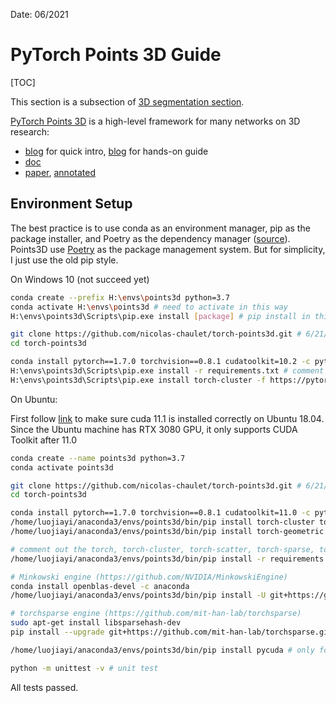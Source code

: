 Date: 06/2021

# PyTorch Points 3D Guide

[TOC]

This section is a subsection of [3D segmentation section](./segmentation.md).

[PyTorch Points 3D](https://github.com/nicolas-chaulet/torch-points3d) is a high-level framework for many networks on 3D research:

* [blog](https://towardsdatascience.com/torch-points3d-a-unifying-framework-for-deep-learning-on-point-clouds-94115c0be4fb) for quick intro, [blog](https://analyticsindiamag.com/hands-on-guide-to-torch-points3d-a-modular-deep-learning-framework-for-3d-data/) for hands-on guide
* [doc](https://torch-points3d.readthedocs.io/en/latest/)
* [paper](https://arxiv.org/abs/2010.04642), [annotated](./refs/2020_Points3D.pdf)

## Environment Setup

The best practice is to use conda as an environment manager, pip as the package installer, and Poetry as the dependency manager ([source](https://ealizadeh.com/blog/guide-to-python-env-pkg-dependency-using-conda-poetry)). Points3D use [Poetry](https://python-poetry.org/) as the package management system. But for simplicity, I just use the old pip style.

On Windows 10 (not succeed yet)

```bash
conda create --prefix H:\envs\points3d python=3.7
conda activate H:\envs\points3d # need to activate in this way
H:\envs\points3d\Scripts\pip.exe install [package] # pip install in this way

git clone https://github.com/nicolas-chaulet/torch-points3d.git # 6/21/2021
cd torch-points3d

conda install pytorch==1.7.0 torchvision==0.8.1 cudatoolkit=10.2 -c pytorch # pytorch error with pip, so conda install first
H:\envs\points3d\Scripts\pip.exe install -r requirements.txt # comment out the torch==1.7.0, torch-cluster==1.5.9, torch-geometric==1.7.0, torch-points-kernels==0.7.0, torch-scatter==2.0.6, torch-sparse==0.6.9 lines
H:\envs\points3d\Scripts\pip.exe install torch-cluster -f https://pytorch-geometric.com/whl/torch-1.7.0+cu102.html # there is special compatibility requirements, see https://github.com/rusty1s/pytorch_cluster


```

On Ubuntu:

First follow [link](https://medium.com/@exesse/cuda-10-1-installation-on-ubuntu-18-04-lts-d04f89287130) to make sure cuda 11.1 is installed correctly on Ubuntu 18.04. Since the Ubuntu machine has RTX 3080 GPU, it only supports CUDA Toolkit after 11.0

```bash
conda create --name points3d python=3.7
conda activate points3d

git clone https://github.com/nicolas-chaulet/torch-points3d.git # 6/21/2021
cd torch-points3d

conda install pytorch==1.7.0 torchvision==0.8.1 cudatoolkit=11.0 -c pytorch
/home/luojiayi/anaconda3/envs/points3d/bin/pip install torch-cluster torch-scatter torch-sparse -f https://pytorch-geometric.com/whl/torch-1.7.0+cu111.html # these packages should specify PyTorch and CUDA version
/home/luojiayi/anaconda3/envs/points3d/bin/pip install torch-geometric

# comment out the torch, torch-cluster, torch-scatter, torch-sparse, torch-geometric lines in requirements.txt
/home/luojiayi/anaconda3/envs/points3d/bin/pip install -r requirements.txt

# Minkowski engine (https://github.com/NVIDIA/MinkowskiEngine)
conda install openblas-devel -c anaconda
/home/luojiayi/anaconda3/envs/points3d/bin/pip install -U git+https://github.com/NVIDIA/MinkowskiEngine -v --no-deps --install-option="--blas_include_dirs=${CONDA_PREFIX}/include" --install-option="--blas=openblas"

# torchsparse engine (https://github.com/mit-han-lab/torchsparse)
sudo apt-get install libsparsehash-dev
pip install --upgrade git+https://github.com/mit-han-lab/torchsparse.git

/home/luojiayi/anaconda3/envs/points3d/bin/pip install pycuda # only for registration tasks

python -m unittest -v # unit test
```

All tests passed.